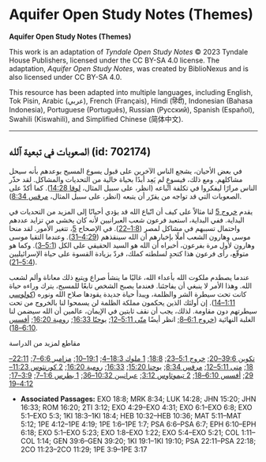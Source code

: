 # Aquifer Open Study Notes (Themes)

**Aquifer Open Study Notes (Themes)**

This work is an adaptation of *Tyndale Open Study Notes* © 2023 Tyndale House Publishers, licensed under the CC BY\-SA 4\.0 license. The adaptation, *Aquifer Open Study Notes*, was created by BiblioNexus and is also licensed under CC BY\-SA 4\.0\.

This resource has been adapted into multiple languages, including English, Tok Pisin, Arabic (عربي), French (Français), Hindi (हिंदी), Indonesian (Bahasa Indonesia), Portuguese (Português), Russian (Русский), Spanish (Español), Swahili (Kiswahili), and Simplified Chinese (简体中文).



--------------------------------

## الصعوبات في تبعية ٱلله (id: 702174)

في بعض الأحيان، يشجع الناس الآخرين على قبول يسوع المسيح بوعدهم بأنه سيحل مشاكلهم. ومع ذلك، فيسوع لم يَعِد أبدًا بحياة خالية من التحديات والمشاكل. لقد حذّر الناس مرارًا ليفكروا في تكلفة اتِّباعه (انظر، على سبيل المثال، [لوقا 14:28](https://ref.ly/Luke14:28)). كما أكدّ على الصعوبات التي قد تواجه من يقرّر أن يتبعه (انظر، على سبيل المثال، [مرقس 8:34](https://ref.ly/Mark8:34)).

 يقدم [خروج 5](https://ref.ly/Exod5:1-Exod5:23) لنا مثالاً على كيف أن اتّباع الله قد يؤدي أحيانًا إلى المزيد من التحديات في البداية. ففي البداية، استعبد فرعون شعب العبرانيين لأنه كان يخشى من تزايد عددهم واحتمال تسببهم في مشاكل لمصر ([1:8–22](https://ref.ly/Exod1:8-Exod1:22)). في الإصحاح [5](https://ref.ly/Exod5:1-Exod5:23)، تتغير الأمور. لقد منحا موسى وهارون الشعب أملًا بإخبارهم أن الله سينقذهم ([4:29–31](https://ref.ly/Exod4:29-Exod4:31)). وعندما التقيا موسى وهارون لأول مرة بفرعون، أخبراه أن الله هو السيد الحقيقي على الكل ([5:1–3](https://ref.ly/Exod5:1-Exod5:3)). وكما هو متوقّع، رأى فرعون هذا كتحدٍ لسلطته كملك، فردّ بزيادة القسوة على حياة الإسرائيليين ([5:4–21](https://ref.ly/Exod5:4-Exod5:21)).

عندما يصطدم ملكوت الله بأعداء الله، غالبًا ما ينشأ صراع ويتبع ذلك معاناة وألم لشعب الله. وهذا الأمر لا ينبغي أن يفاجئنا. فعندما يصبح الشخص تابعًا للمسيح، يترك وراءه حياة كانت تحت سيطرة الشر والظلمة، ويبدأ حياة جديدة يقودها صلاح الله ونوره ([كولوسي 1:11–14](https://ref.ly/Col1:11-Col1:14)). إن أولئك الذين يحكمون مملكة الظلمة لن يسمحوا لنا بالخروج من تحت سيطرتهم دون مقاومة. لذلك، يجب أن نقف ثابتين في الإيمان، عالمين أن الله سيضمن لنا الغلبة النهائية ([خروج 6:1–8](https://ref.ly/Exod6:1-Exod6:8); انظر أيضًا [متّى 5:11–12](https://ref.ly/Matt5:11-Matt5:12); [يوحنّا 16:33](https://ref.ly/John16:33); [رومية 16:20](https://ref.ly/Rom16:20); [أفسس 6:10–18](https://ref.ly/Eph6:10-Eph6:18)).

مقاطع لمزيد من الدراسة

[تكوين 39:6–20](https://ref.ly/Gen39:6-Gen39:20); [خروج 5:1–23](https://ref.ly/Exod5:1-Exod5:23); [18:8](https://ref.ly/Exod18:8); [1 ملوك 18:3–4](https://ref.ly/1Kgs18:3-1Kgs18:4); [19:1–10](https://ref.ly/1Kgs19:1-1Kgs19:10); [مزامير 6:6–7](https://ref.ly/Ps6:6-Ps6:7); [22:11–18](https://ref.ly/Ps22:11-Ps22:18); [متى 5:11–12](https://ref.ly/Matt5:11-Matt5:12); [مرقس 8:34](https://ref.ly/Mark8:34); [يوحنا 15:20](https://ref.ly/John15:20); [16:33](https://ref.ly/John16:33); [رومية 16:20](https://ref.ly/Rom16:20); [2 كورنثوس 11:23–29](https://ref.ly/2Cor11:23-2Cor11:29); [أفسس 6:10–18](https://ref.ly/Eph6:10-Eph6:18); [2 تيموثاوس 3:12](https://ref.ly/2Tim3:12); [عبرانيين 10:32–36](https://ref.ly/Heb10:32-Heb10:36); [1 بطرس 1:6–7](https://ref.ly/1Pet1:6-1Pet1:7); [3:9–17](https://ref.ly/1Pet3:9-1Pet3:17); [4:12–19](https://ref.ly/1Pet4:12-1Pet4:19)

* **Associated Passages:** EXO 18:8; MRK 8:34; LUK 14:28; JHN 15:20; JHN 16:33; ROM 16:20; 2TI 3:12; EXO 4:29–EXO 4:31; EXO 6:1–EXO 6:8; EXO 5:1–EXO 5:3; 1KI 18:3–1KI 18:4; HEB 10:32–HEB 10:36; MAT 5:11–MAT 5:12; 1PE 4:12–1PE 4:19; 1PE 1:6–1PE 1:7; PSA 6:6–PSA 6:7; EPH 6:10–EPH 6:18; EXO 5:1–EXO 5:23; EXO 1:8–EXO 1:22; EXO 5:4–EXO 5:21; COL 1:11–COL 1:14; GEN 39:6–GEN 39:20; 1KI 19:1–1KI 19:10; PSA 22:11–PSA 22:18; 2CO 11:23–2CO 11:29; 1PE 3:9–1PE 3:17

